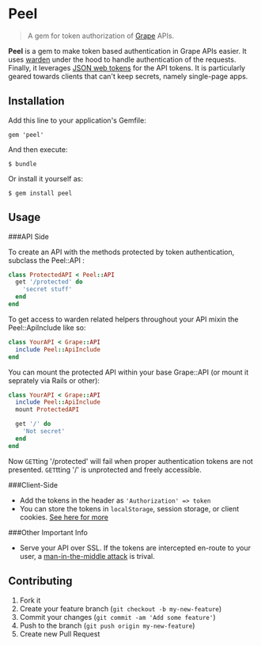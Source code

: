 # Peel

>A gem for token authorization of [Grape](https://github.com/intridea/grap) APIs.

__Peel__ is a gem to make token based authentication in Grape
APIs easier. It uses [warden](https://github.com/hassox/warden) under the hood
to handle authentication of the requests. Finally, it leverages [JSON web tokens](http://jwt.io/)
for the API tokens. It is particularly geared towards clients that can't keep
secrets, namely single-page apps.


## Installation

Add this line to your application's Gemfile:

    gem 'peel'

And then execute:

    $ bundle

Or install it yourself as:

    $ gem install peel

## Usage

###API Side

To create an API with the methods protected by token authentication, subclass
the Peel::API :

```ruby
class ProtectedAPI < Peel::API
  get '/protected' do
    'secret stuff'
  end
end
```

To get access to warden related helpers throughout your API mixin the
Peel::ApiInclude like so:

```ruby
class YourAPI < Grape::API
  include Peel::ApiInclude
end
```

You can mount the protected API within your base Grape::API (or mount it
seprately via Rails or other):

```ruby
class YourAPI < Grape::API
  include Peel::ApiInclude
  mount ProtectedAPI

  get '/' do
    'Not secret'
  end
end
```

Now `GET`ting '/protected' will fail when proper authentication tokens are not
presented. `GET`tting '/' is unprotected and freely accessible.

###Client-Side

- Add the tokens in the header as ```'Authorization' => token```
- You can store the tokens in `localStorage`, session storage, or client
  cookies. [See here for
  more](https://auth0.com/blog/2014/01/27/ten-things-you-should-know-about-tokens-and-cookies/#token-storage)


###Other Important Info

- Serve your API over SSL. If the tokens are intercepted en-route to your user, a [man-in-the-middle attack](http://en.wikipedia.org/wiki/Man-in-the-middle_attack) is trival.

## Contributing

1. Fork it
2. Create your feature branch (`git checkout -b my-new-feature`)
3. Commit your changes (`git commit -am 'Add some feature'`)
4. Push to the branch (`git push origin my-new-feature`)
5. Create new Pull Request

